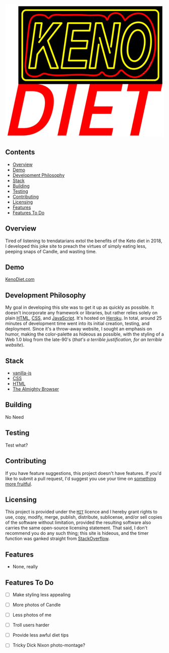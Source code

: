 # ![KenoDiet](https://raw.githubusercontent.com/efournier92/KenoDiet/master/img/logo/KenoDiet_Logo.png)

## Contents
- [Overview](#overview)
- [Demo](#demo)
- [Development Philosophy](#development-philosophy)
- [Stack](#stack)
- [Building](#building)
- [Testing](#testing)
- [Contributing](#contributing)
- [Licensing](#licensing)
- [Features](#features)
- [Features To Do](#features-to-do)

## Overview
Tired of listening to trendatarians extol the benefits of the Keto diet in 2018, I developed this joke site to preach the virtues of simply eating less, peeping snaps of Candle, and wasting time.

## Demo
[KenoDiet.com](http://www.kenodiet.com/)

## Development Philosophy
My goal in developing this site was to get it up as quickly as possible. It doesn't incorporate any framework or libraries, but rather relies solely on plain [HTML](https://html.com/), [CSS](https://developer.mozilla.org/en-US/docs/Web/CSS), and [JavaScript](https://www.javascript.com/). It's hosted on [Heroku](https://www.heroku.com/). In total, around 25 minutes of development time went into its initial creation, testing, and deployment. Since it's a throw-away website, I sought an emphasis on humor, making the color-palette as hideous as possible, with the styling of a Web 1.0 blog from the late-90's (_that's a terrible justification, for an terrible website_).

## Stack
- [vanilla-js](http://vanilla-js.com/)
- [CSS](https://developer.mozilla.org/en-US/docs/Web/CSS)
- [HTML](https://www.w3schools.com/html/html_intro.asp)
- [The Almighty Browser](https://en.wikipedia.org/wiki/Web_browser)

## Building
No Need

## Testing
Test what?

## Contributing
If you have feature suggestions, this project doesn't have features. If you'd like to submit a pull request, I'd suggest you use your time on [something more fruitful](https://www.pointerpointer.com/).

## Licensing
This project is provided under the [`MIT`](https://opensource.org/licenses/MIT) licence and I hereby grant rights to use, copy, modify, merge, publish, distribute, sublicense, and/or sell copies of the software without limitation, provided the resulting software also carries the same open-source licensing statement. That said, I don't recommend you do any such thing; this site is hideous, and the timer function was ganked straight from [StackOverflow](https://stackoverflow.com).

## Features
- None, really

## Features To Do
- [ ] Make styling less appealing
- [ ] More photos of Candle
- [ ] Less photos of me
- [ ] Troll users harder
- [ ] Provide less awful diet tips
- [ ] Tricky Dick Nixon photo-montage?

